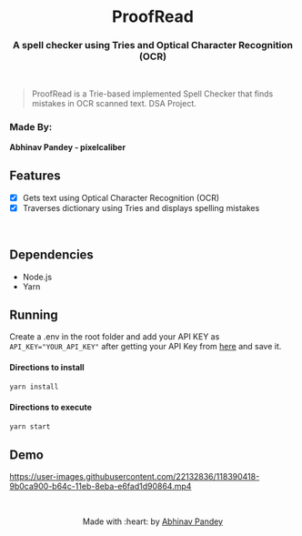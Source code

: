 <p align="center">
	<h1 align="center"> ProofRead </h1>
	<h3 align="center"> A spell checker using Tries and Optical Character Recognition (OCR) </h3>
</p>
<br>

> ProofRead is a Trie-based implemented Spell Checker that finds mistakes in OCR scanned text. DSA Project.

### Made By:
**Abhinav Pandey - pixelcaliber** <br />

## Features

- [X] Gets text using Optical Character Recognition (OCR)
- [X] Traverses dictionary using Tries and displays spelling mistakes

<br>

## Dependencies

- Node.js
- Yarn

## Running

Create a .env in the root folder and add your API KEY as ```API_KEY="YOUR_API_KEY"``` after getting your API Key from [here](https://ocr.space/OCRAPI) and save it.
<br>

#### Directions to install

```bash
yarn install
```

#### Directions to execute

```bash
yarn start
```

## Demo

https://user-images.githubusercontent.com/22132836/118390418-9b0ca900-b64c-11eb-8eba-e6fad1d90864.mp4

<br />

<p align="center">
	Made with :heart: by <a href="https://github.com/pixelcaliber">Abhinav Pandey</a>
</p>
